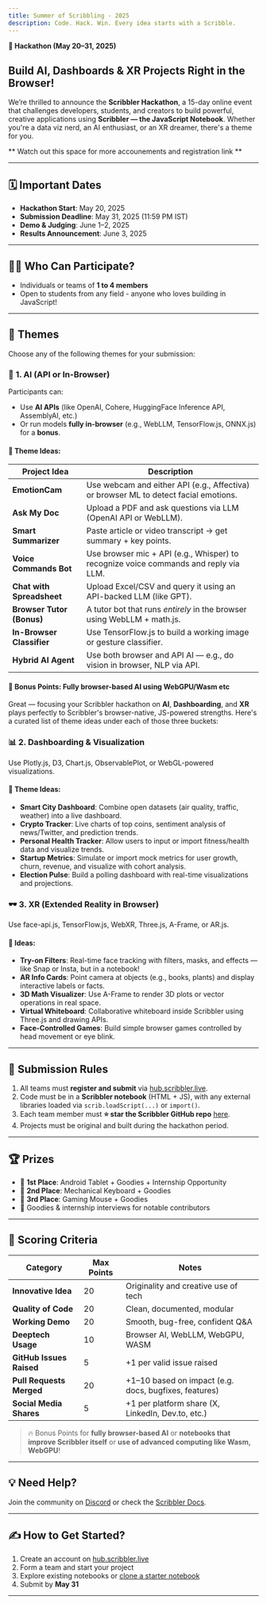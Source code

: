 ```yaml
---
title: Summer of Scribbling - 2025
description: Code. Hack. Win. Every idea starts with a Scribble.
---
```



**🚀  Hackathon (May 20–31, 2025)**

## Build AI, Dashboards & XR Projects Right in the Browser!

We’re thrilled to announce the **Scribbler Hackathon**, a 15-day online event that challenges developers, students, and creators to build powerful, creative applications using **Scribbler — the JavaScript Notebook**. Whether you're a data viz nerd, an AI enthusiast, or an XR dreamer, there's a theme for you.

** Watch out this space for more accounements and registration link **

---

## 🗓️ Important Dates

* **Hackathon Start**: May 20, 2025
* **Submission Deadline**: May 31, 2025 (11:59 PM IST)
* **Demo & Judging**: June 1–2, 2025
* **Results Announcement**: June 3, 2025

---

## 👨‍💻 Who Can Participate?

* Individuals or teams of **1 to 4 members**
* Open to students from any field - anyone who loves building in JavaScript!

---

## 🎯 Themes

Choose any of the following themes for your submission:

### 🧠 **1. AI (API or In-Browser)**

Participants can:

* Use **AI APIs** (like OpenAI, Cohere, HuggingFace Inference API, AssemblyAI, etc.)
* Or run models **fully in-browser** (e.g., WebLLM, TensorFlow\.js, ONNX.js) for a **bonus**.

#### 🔹 Theme Ideas:

| **Project Idea**          | **Description**                                                                      |
| ------------------------- | ------------------------------------------------------------------------------------ |
| **EmotionCam**            | Use webcam and either API (e.g., Affectiva) or browser ML to detect facial emotions. |
| **Ask My Doc**            | Upload a PDF and ask questions via LLM (OpenAI API or WebLLM).                       |
| **Smart Summarizer**      | Paste article or video transcript → get summary + key points.                        |
| **Voice Commands Bot**    | Use browser mic + API (e.g., Whisper) to recognize voice commands and reply via LLM. |
| **Chat with Spreadsheet** | Upload Excel/CSV and query it using an API-backed LLM (like GPT).                    |
| **Browser Tutor (Bonus)** | A tutor bot that runs *entirely* in the browser using WebLLM + math.js.              |
| **In-Browser Classifier** | Use TensorFlow\.js to build a working image or gesture classifier.                   |
| **Hybrid AI Agent**       | Use both browser and API AI — e.g., do vision in browser, NLP via API.               |

#### 🎁 Bonus Points: Fully browser-based AI using WebGPU/Wasm etc

Great — focusing your Scribbler hackathon on **AI**, **Dashboarding**, and **XR** plays perfectly to Scribbler's browser-native, JS-powered strengths. Here's a curated list of theme ideas under each of those three buckets:


### 📊 **2. Dashboarding & Visualization**

Use Plotly.js, D3, Chart.js, ObservablePlot, or WebGL-powered visualizations.

#### 🔹 Theme Ideas:

* **Smart City Dashboard**: Combine open datasets (air quality, traffic, weather) into a live dashboard.
* **Crypto Tracker**: Live charts of top coins, sentiment analysis of news/Twitter, and prediction trends.
* **Personal Health Tracker**: Allow users to input or import fitness/health data and visualize trends.
* **Startup Metrics**: Simulate or import mock metrics for user growth, churn, revenue, and visualize with cohort analysis.
* **Election Pulse**: Build a polling dashboard with real-time visualizations and projections.



### 🕶️ **3. XR (Extended Reality in Browser)**

Use face-api.js, TensorFlow\.js, WebXR, Three.js, A-Frame, or AR.js.

#### 🔹 Ideas:

* **Try-on Filters**: Real-time face tracking with filters, masks, and effects — like Snap or Insta, but in a notebook!
* **AR Info Cards**: Point camera at objects (e.g., books, plants) and display interactive labels or facts.
* **3D Math Visualizer**: Use A-Frame to render 3D plots or vector operations in real space.
* **Virtual Whiteboard**: Collaborative whiteboard inside Scribbler using Three.js and drawing APIs.
* **Face-Controlled Games**: Build simple browser games controlled by head movement or eye blink.


---

## 🧾 Submission Rules

1. All teams must **register and submit** via [hub.scribbler.live](https://hub.scribbler.live).
2. Code must be in a **Scribbler notebook** (HTML + JS), with any external libraries loaded via `scrib.loadScript(...)` or `import()`.
3. Each team member must **⭐ star the Scribbler GitHub repo** [here](https://github.com/scribbler-notebook/scribbler).
4. Projects must be original and built during the hackathon period.

---

## 🏆 Prizes

* 🏅 **1st Place**: Android Tablet + Goodies + Internship Opportunity
* 🥈 **2nd Place**: Mechanical Keyboard + Goodies
* 🥉 **3rd Place**: Gaming Mouse + Goodies
* 🎁 Goodies & internship interviews for notable contributors

---

## 🧮 Scoring Criteria

| **Category**             | **Max Points** | **Notes**                                             |
| ------------------------ | -------------- | ----------------------------------------------------- |
| **Innovative Idea**      | 20             | Originality and creative use of tech                  |
| **Quality of Code**      | 20             | Clean, documented, modular                            |
| **Working Demo**         | 20             | Smooth, bug-free, confident Q\&A                      |
| **Deeptech Usage**       | 10             | Browser AI, WebLLM, WebGPU, WASM                     |
| **GitHub Issues Raised** | 5              | +1 per valid issue raised                             |
| **Pull Requests Merged** | 20             | +1–10 based on impact (e.g. docs, bugfixes, features) |
| **Social Media Shares**  | 5              | +1 per platform share (X, LinkedIn, Dev.to, etc.)     |

> 🔥 Bonus Points for **fully browser-based AI** or **notebooks that improve Scribbler itself** or **use of advanced computing like Wasm, WebGPU**!

---

## 💡 Need Help?

Join the community on [Discord](https://join.scribbler.live) or check the [Scribbler Docs](https://scribbler.live/docs).

---

## ✍️ How to Get Started?

1. Create an account on [hub.scribbler.live](https://hub.scribbler.live)
2. Form a team and start your project
3. Explore existing notebooks or [clone a starter notebook](https://github.com/gopi-suvanam/scribbler/tree/main/examples)
4. Submit by **May 31**

---



